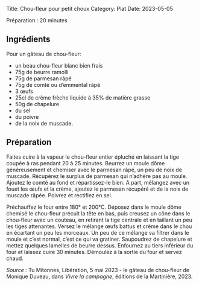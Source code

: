 Title: Chou-fleur pour petit choux
Category: Plat
Date: 2023-05-05

Préparation : 20 minutes

## Ingrédients

Pour un gâteau de chou-fleur:

* un beau chou-fleur blanc bien frais
* 75g de beurre ramolli
* 75g de parmesan râpé
* 75g de comté ou d’emmental râpé
* 3 œufs
* 25cl de crème frèche liquide à 35% de matière grasse
* 50g de chapelure
* du sel
* du poivre
* de la noix de muscade.

## Préparation

Faites cuire à la vapeur le chou-fleur entier épluché en laissant la tige coupée à ras pendant 20
à 25 minutes. Beurrez un moule dôme généreusement et chemiser avec le parmesan râpé, un peu de
noix de muscade. Récupérez le surplus de parmesan qui n’adhère pas au moule. Ajoutez le comté au
fond et répartissez-le bien. A part, mélangez avec un fouet les œufs et la crème, ajoutez le
parmesan récupéré et de la noix de muscade râpée. Poivrez et rectifiez en sel.

Préchauffez le four entre 180° et 200°C. Déposez dans le moule dôme chemisé le chou-fleur précuit
la tête en bas, puis creusez un cône dans le chou-fleur avec un couteau, en retirant la tige
centrale et en taillant un peu les tiges attenantes. Versez le mélange œufs battus et crème dans
le chou en écartant un peu les morceaux. Un peu de ce mélange va filtrer dans le moule et c’est
normal, c’est ce qui va gratiner. Saupoudrez de chapelure et mettez quelques lamelles de beurre
dessus. Enfournez au tiers inférieur du four et laissez cuire 30 minutes. Démoulez à la sortie du
four et servez chaud.




*Source :* Tu Mitonnes, Libération, 5 mai 2023 - le gâteau de chou-fleur de Monique Duveau, dans *Vivre la campagne*, éditions de la Martinière, 2023.

